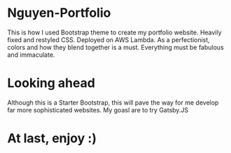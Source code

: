 # Nguyen-Portfolio
This is how I used Bootstrap theme to create my portfolio website. Heavily fixed and restyled CSS. Deployed on AWS Lambda. As a perfectionist, colors and how they blend together is a must. Everything must be fabulous and immaculate. 

# Looking ahead
Although this is a Starter Bootstrap, this will pave the way for me develop far more sophisticated websites. My goasl are to try Gatsby.JS 

# At last, enjoy :) 
